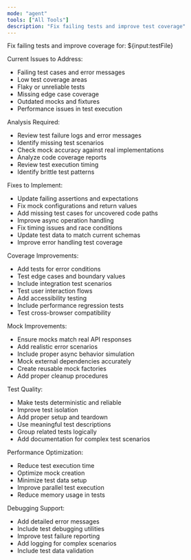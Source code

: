 ```yaml
---
mode: "agent"
tools: ["All Tools"]
description: "Fix failing tests and improve test coverage"
---
```


Fix failing tests and improve coverage for: ${input:testFile}

Current Issues to Address:

- Failing test cases and error messages
- Low test coverage areas
- Flaky or unreliable tests
- Missing edge case coverage
- Outdated mocks and fixtures
- Performance issues in test execution

Analysis Required:

- Review test failure logs and error messages
- Identify missing test scenarios
- Check mock accuracy against real implementations
- Analyze code coverage reports
- Review test execution timing
- Identify brittle test patterns

Fixes to Implement:

- Update failing assertions and expectations
- Fix mock configurations and return values
- Add missing test cases for uncovered code paths
- Improve async operation handling
- Fix timing issues and race conditions
- Update test data to match current schemas
- Improve error handling test coverage

Coverage Improvements:

- Add tests for error conditions
- Test edge cases and boundary values
- Include integration test scenarios
- Test user interaction flows
- Add accessibility testing
- Include performance regression tests
- Test cross-browser compatibility

Mock Improvements:

- Ensure mocks match real API responses
- Add realistic error scenarios
- Include proper async behavior simulation
- Mock external dependencies accurately
- Create reusable mock factories
- Add proper cleanup procedures

Test Quality:

- Make tests deterministic and reliable
- Improve test isolation
- Add proper setup and teardown
- Use meaningful test descriptions
- Group related tests logically
- Add documentation for complex test scenarios

Performance Optimization:

- Reduce test execution time
- Optimize mock creation
- Minimize test data setup
- Improve parallel test execution
- Reduce memory usage in tests

Debugging Support:

- Add detailed error messages
- Include test debugging utilities
- Improve test failure reporting
- Add logging for complex scenarios
- Include test data validation
